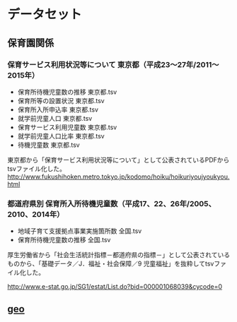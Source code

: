 # データセット

## 保育園関係

### 保育サービス利用状況等について 東京都（平成23〜27年/2011〜2015年）
- 保育所待機児童数の推移 東京都.tsv
- 保育所等の設置状況 東京都.tsv
- 保育所入所申込率 東京都.tsv
- 就学前児童人口 東京都.tsv
- 保育サービス利用児童数 東京都.tsv
- 就学前児童人口比率 東京都.tsv
- 待機児童数 東京都.tsv

東京都から「保育サービス利用状況等について」として公表されているPDFからtsvファイル化した。
http://www.fukushihoken.metro.tokyo.jp/kodomo/hoiku/hoikuriyoujyoukyou.html


### 都道府県別 保育所入所待機児童数（平成17、22、26年/2005、2010、2014年）
- 地域子育て支援拠点事業実施箇所数 全国.tsv
- 保育所待機児童数の推移 全国.tsv

厚生労働省から「社会生活統計指標－都道府県の指標－」として公表されているものから、「基礎データ／J．福祉・社会保障／9 児童福祉」を抜粋してtsvファイル化した。

http://www.e-stat.go.jp/SG1/estat/List.do?bid=000001068039&cycode=0

## [geo](./geo)

